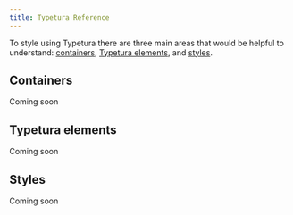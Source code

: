 ```yaml
---
title: Typetura Reference
---
```


To style using Typetura there are three main areas that would be helpful to understand: [containers](#containers), [Typetura elements](#typetura-elements), and [styles](#styles).

## Containers

Coming soon

## Typetura elements

Coming soon

## Styles

Coming soon